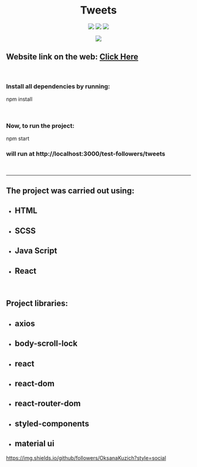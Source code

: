 <h1 align="center">Tweets</h1>

<p align="center">
<img src="https://img.shields.io/github/languages/top/OksanaKuzich/test-followers?color=critical">
<img src="https://img.shields.io/github/languages/code-size/OksanaKuzich/test-followers?color=critical">
<img src="https://badges.frapsoft.com/os/v1/open-source.svg?v=103" >
</p>

<p align="center">
<img src="https://res.cloudinary.com/dhexto77w/image/upload/v1681724897/demo_lpqedi.png">
</p>

## Website link on the web: [Click Here](https://oksanakuzich.github.io/test-followers/)

<br>

### Install all dependencies by running:

npm install

<br>

### Now, to run the project:

npm start

### **will run at http://localhost:3000/test-followers/tweets**

<br>

---

## The project was carried out using:

- ## HTML
- ## SCSS
- ## Java Script
- ## React

<br>

## Project libraries:

- ## axios
- ## body-scroll-lock
- ## react
- ## react-dom
- ## react-router-dom
- ## styled-components
- ## material ui

https://img.shields.io/github/followers/OksanaKuzich?style=social
